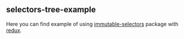 ## selectors-tree-example
Here you can find example of using [immutable-selectors](https://www.npmjs.com/package/immutable-selectors) package with [redux](https://www.npmjs.com/package/redux).


